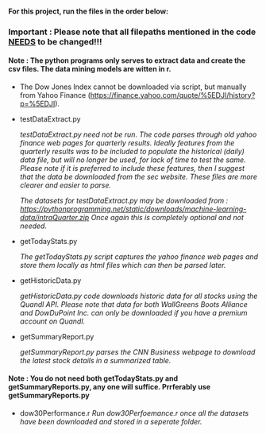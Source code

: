 #### For this project, run the files in the order below:

### Important : Please note that all filepaths mentioned in the code <ins>NEEDS</ins> to be changed!!!

#### Note : The python programs only serves to extract data and create the csv files. The data mining models are witten in r. 

* The Dow Jones Index cannot be downloaded via script, but manually from Yahoo Finance (https://finance.yahoo.com/quote/%5EDJI/history?p=%5EDJI).

* testDataExtract.py

  *testDataExtract.py need not be run. The code parses through old yahoo finance web pages for quarterly results. Ideally features from the quarterly results was to be included to populate the historical (daily) data file, but will no longer be used, for lack of time to test the same. Please note if it is preferred to include these features, then I suggest that the data be downloaded from the sec website. These files are more clearer and easier to parse.*
  
  *The datasets for testDataExtract.py may be downloaded from : https://pythonprogramming.net/static/downloads/machine-learning-data/intraQuarter.zip* *Once again this is completely optional and not needed.*

* getTodayStats.py 
  
  *The getTodayStats.py script captures the yahoo finance web pages and store them locally as html files which can then be parsed later.*
  
* getHistoricData.py

  *getHistoricData.py code downloads historic data for all stocks using the Quandl API. Please note that data for both WallGreens Boots Alliance and DowDuPoint Inc. can only be downloaded if you have a premium account on Quandl.*
  
* getSummaryReport.py

  *getSummaryReport.py parses the CNN Business webpage to download the latest stock details in a summarized table.*

#### Note : You do not need both getTodayStats.py and getSummaryReports.py, any one will suffice. Prrferably use getSummaryReports.py

* dow30Performance.r
  *Run dow30Perfoemance.r once all the datasets have been downloaded and stored in a seperate folder.*
